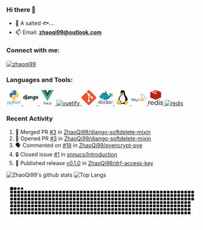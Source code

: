### Hi there 👋

- 🔭  A salted 🐟....
- 📫 Email: **[zhaoqi99@outlook.com](mailto:zhaoqi99@outlook.com)**

<h3 align="left">Connect with me:</h3>
<p align="left">
  <a href="https://linkedin.com/in/zhaoqi99" target="blank">
    <img
      align="center"
      src="https://raw.githubusercontent.com/rahuldkjain/github-profile-readme-generator/master/src/images/icons/Social/linked-in-alt.svg"
      alt="zhaoqi99"
      height="30"
      width="40"
  /></a>
</p>

<h3 align="left">Languages and Tools:</h3>
<p align="left">
  <a href="https://www.python.org" target="_blank" rel="noreferrer">
    <img src="https://raw.githubusercontent.com/devicons/devicon/master/icons/python/python-original-wordmark.svg" alt="python" width="40" height="40" />
  </a>
  <a href="https://www.djangoproject.com/" target="_blank" rel="noreferrer">
    <img src="https://raw.githubusercontent.com/devicons/devicon/master/icons/django/django-plain-wordmark.svg" alt="django" width="40" height="40" />
  </a>
  <a href="https://vuejs.org/" target="_blank" rel="noreferrer">
    <img src="https://raw.githubusercontent.com/devicons/devicon/master/icons/vuejs/vuejs-original-wordmark.svg" alt="vuejs" width="40" height="40" />
  </a>
  <a href="https://vuetifyjs.com/en/" target="_blank" rel="noreferrer">
    <img src="https://bestofjs.org/logos/vuetify.svg" alt="vuetify" width="40" height="40" />
  </a>
  <a href="https://git-scm.com/" target="_blank" rel="noreferrer">
    <img src="https://raw.githubusercontent.com/devicons/devicon/master/icons/git/git-plain.svg" alt="git" width="40" height="40" />
  </a>
  <a href="https://www.docker.com/" target="_blank" rel="noreferrer">
    <img src="https://raw.githubusercontent.com/devicons/devicon/master/icons/docker/docker-original-wordmark.svg" alt="docker" width="40" height="40" />
  </a>
  <a href="https://www.linux.org/" target="_blank" rel="noreferrer">
    <img src="https://raw.githubusercontent.com/devicons/devicon/master/icons/linux/linux-original.svg" alt="linux" width="40" height="40" />
  </a>
  <a href="https://www.mysql.com/" target="_blank" rel="noreferrer">
    <img src="https://raw.githubusercontent.com/devicons/devicon/master/icons/mysql/mysql-original-wordmark.svg" alt="mysql" width="40" height="40" />
  </a>
  <a href="https://redis.io" target="_blank" rel="noreferrer">
    <img src="https://raw.githubusercontent.com/devicons/devicon/master/icons/redis/redis-original-wordmark.svg" alt="redis" width="40" height="40" />
  </a>
  <a href="https://www.influxdata.com/products/influxdb-overview/" target="_blank" rel="noreferrer">
    <img src="https://influxdata.github.io/branding/img/downloads/influxdata-logo--symbol--pool.svg" alt="redis" width="40" height="40" />
  </a>
</p>

### Recent Activity
<!--START_SECTION:activity-->
1. 🎉 Merged PR [#3](https://github.com/ZhaoQi99/django-softdelete-mixin/pull/3) in [ZhaoQi99/django-softdelete-mixin](https://github.com/ZhaoQi99/django-softdelete-mixin)
2. 💪 Opened PR [#3](https://github.com/ZhaoQi99/django-softdelete-mixin/pull/3) in [ZhaoQi99/django-softdelete-mixin](https://github.com/ZhaoQi99/django-softdelete-mixin)
3. 🗣 Commented on [#18](https://github.com/ZhaoQi99/pyencrypt-pye/issues/18) in [ZhaoQi99/pyencrypt-pye](https://github.com/ZhaoQi99/pyencrypt-pye)
4. 🔒 Closed issue [#1](https://github.com/snnucs/Introduction/issues/1) in [snnucs/Introduction](https://github.com/snnucs/Introduction)
5. 🚀 Published release [v0.1.0](https://github.com/v0.1.0) in [ZhaoQi99/drf-access-key](https://github.com/ZhaoQi99/drf-access-key)
<!--END_SECTION:activity-->


![ZhaoQi99's github stats](https://github-readme-stats-zhaoqi99.vercel.app/api?username=zhaoqi99&show_icons=true&count_private=true&theme=tokyonight&hide_title=true)
![Top Langs](https://github-readme-stats-zhaoqi99.vercel.app/api/top-langs/?username=zhaoqi99&theme=tokyonight&hide=html)
<!-- ![ZhaoQi99's github activity graph](https://zhaoqi99-readme-activity-graph.herokuapp.com/graph?username=ZhaoQi99&theme=redical) -->
![ZhaoQi99's github contribution grid snake](https://raw.githubusercontent.com/ZhaoQi99/ZhaoQi99/dist/github-contribution-grid-snake-blue.svg)
